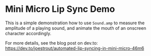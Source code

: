 # Mini Micro Lip Sync Demo

This is a simple demonstration how to use `Sound.amp` to measure the amplitude of a playing sound, and animate the mouth of an onscreen character accordingly.

For more details, see the blog post on dev.to:
https://dev.to/joestrout/automated-lip-syncing-in-mini-micro-46m6

